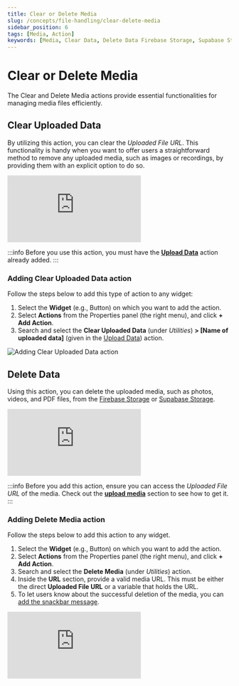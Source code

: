 ```yaml
---
title: Clear or Delete Media
slug: /concepts/file-handling/clear-delete-media
sidebar_position: 6
tags: [Media, Action]
keywords: [Media, Clear Data, Delete Data Firebase Storage, Supabase Storage]
---
```


# Clear or Delete Media

The Clear and Delete Media actions provide essential functionalities for managing media files efficiently.

## Clear Uploaded Data

By utilizing this action, you can clear the *Uploaded File URL*. This functionality is handy when you want to offer users a straightforward method to remove any uploaded media, such as images or recordings, by providing them with an explicit option to do so.

<div style={{
    position: 'relative',
    paddingBottom: 'calc(56.67989417989418% + 41px)', // Keeps the aspect ratio and additional padding
    height: 0,
    width: '100%'}}>
    <iframe 
        src="https://demo.arcade.software/kvwTWagvs71aE973iZX1?embed&show_copy_link=true"
        title=""
        style={{
            position: 'absolute',
            top: 0,
            left: 0,
            width: '100%',
            height: '100%',
            colorScheme: 'light'
        }}
        frameborder="0"
        loading="lazy"
        webkitAllowFullScreen
        mozAllowFullScreen
        allowFullScreen
        allow="clipboard-write">
    </iframe>
</div>
<p></p>

:::info
Before you use this action, you must have the [**Upload Data**](upload-save-media.md) action already added.
:::

### Adding Clear Uploaded Data action

Follow the steps below to add this type of action to any widget:

1. Select the **Widget** (e.g., Button) on which you want to add the action.
2. Select **Actions** from the Properties panel (the right menu), and click **+ Add Action**.
3. Search and select the **Clear Uploaded Data** (under *Utilities*) **> [Name of uploaded data]** (given in the [Upload Data](upload-save-media.md)) action.

![Adding Clear Uploaded Data action](imgs/adding-clear-uploaded-data-action.avif)

## Delete Data

Using this action, you can delete the uploaded media, such as photos, videos, and PDF files, from the [Firebase Storage](https://firebase.google.com/docs/storage) or [Supabase Storage](https://supabase.com/storage).

<div style={{
    position: 'relative',
    paddingBottom: 'calc(56.67989417989418% + 41px)', // Keeps the aspect ratio and additional padding
    height: 0,
    width: '100%'}}>
    <iframe 
        src="https://demo.arcade.software/fIboVzBCehvRIditcSCp?embed&show_copy_link=true"
        title=""
        style={{
            position: 'absolute',
            top: 0,
            left: 0,
            width: '100%',
            height: '100%',
            colorScheme: 'light'
        }}
        frameborder="0"
        loading="lazy"
        webkitAllowFullScreen
        mozAllowFullScreen
        allowFullScreen
        allow="clipboard-write">
    </iframe>
</div>
<p></p>

:::info
Before you add this action, ensure you can access the *Uploaded File URL* of the media. Check out the [**upload media**](upload-data.md) section to see how to get it.
:::

### Adding Delete Media action

Follow the steps below to add this action to any widget.

1. Select the **Widget** (e.g., Button) on which you want to add the action.
2. Select **Actions** from the Properties panel (the right menu), and click **+ Add Action**.
3. Search and select the **Delete Media** (under *Utilities*) action.
4. Inside the **URL** section, provide a valid media URL. This must be either the direct **Uploaded File URL** or a variable that holds the URL.
5. To let users know about the successful deletion of the media, you can [add the snackbar message](../../resources/ui/pages/page-elements.md#snackbar).

<div style={{
    position: 'relative',
    paddingBottom: 'calc(56.67989417989418% + 41px)', // Keeps the aspect ratio and additional padding
    height: 0,
    width: '100%'}}>
    <iframe 
        src="https://demo.arcade.software/ColbgtU1jVqrvKp0OKeB?embed&show_copy_link=true"
        title=""
        style={{
            position: 'absolute',
            top: 0,
            left: 0,
            width: '100%',
            height: '100%',
            colorScheme: 'light'
        }}
        frameborder="0"
        loading="lazy"
        webkitAllowFullScreen
        mozAllowFullScreen
        allowFullScreen
        allow="clipboard-write">
    </iframe>
</div>
<p></p>